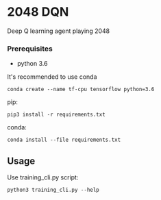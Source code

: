 # 2048 DQN

Deep Q learning agent playing 2048

### Prerequisites

- python 3.6

It's recommended to use conda
```
conda create --name tf-cpu tensorflow python=3.6
```

pip:
```
pip3 install -r requirements.txt
```
conda:
```
conda install --file requirements.txt
```

## Usage

Use training_cli.py script:

```
python3 training_cli.py --help
```